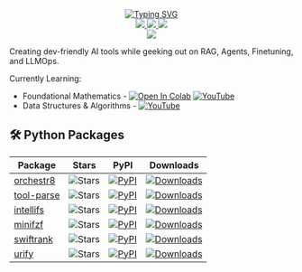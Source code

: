 <div align="center">
<a href="https://github.com/synacktraa">
    <img src="https://readme-typing-svg.demolab.com?&color=F79E1E&font=Georgia&size=18&duration=2000&pause=100&multiline=true&width=500&height=80&lines=Harsh+Verma;LLMOps+%7C+Backend+Developer+%7C+Security+Researcher" alt="Typing SVG" />
</a>
<br/>

<a href="https://www.linkedin.com/in/synacktra/">
    <img src="https://img.shields.io/badge/-Linkedin-black?style=flat-square&logo=linkedin">
</a>
<a href="mailto:synacktra.work@gmail.com">
    <img src="https://img.shields.io/badge/-mail-black?style=flat-square&logo=gmail&logoColor=white">
</a>
<a href="https://pypi.org/user/synacktra/">
    <img src="https://img.shields.io/badge/PyPi-synacktra-black?style=flat-square&logo=pypi&logoColor=white">
</a>

<br/> 

<a href="https://github.com/synacktraa">
    <img src="https://github-stats-alpha.vercel.app/api?username=synacktraa&cc=000000&tc=F79E1E&ic=fff&bc=0000">
</a>
</div>

Creating dev-friendly AI tools while geeking out on RAG, Agents, Finetuning, and LLMOps.

Currently Learning:
 - Foundational Mathematics - [![Open In Colab](https://colab.research.google.com/assets/colab-badge.svg)](https://colab.research.google.com/drive/1-k-pmQV3XwM78Ttn88wfNRSPIreZ-bfM?usp=sharing) [![YouTube](https://img.shields.io/badge/YouTube-FF0000?style=for-the-badge&logo=youtube&logoColor=white)](https://youtu.be/i7vOAcUo5iA)
 - Data Structures & Algorithms - [![YouTube](https://img.shields.io/badge/YouTube-FF0000?style=for-the-badge&logo=youtube&logoColor=white)](https://www.youtube.com/playlist?list=PLKYEe2WisBTFEr6laH5bR2J19j7sl5O8R)

## 🛠️ Python Packages

| Package | Stars | PyPI | Downloads |
|---------|-------|------|-----------|
| [orchestr8](https://github.com/synacktraa/orchestr8) | ![Stars](https://img.shields.io/github/stars/synacktraa/orchestr8?style=flat-square&labelColor=343b41) | [![PyPI](https://img.shields.io/badge/PyPi-3775A9?style=flat-square&logo=pypi&logoColor=white)](https://pypi.org/project/orchestr8) | [![Downloads](https://static.pepy.tech/personalized-badge/orchestr8?period=total&units=international_system&left_color=grey&right_color=blue&left_text=Downloads)](https://pepy.tech/project/orchestr8) |
| [tool-parse](https://github.com/synacktraa/tool-parse) | ![Stars](https://img.shields.io/github/stars/synacktraa/tool-parse?style=flat-square&labelColor=343b41) | [![PyPI](https://img.shields.io/badge/PyPi-3775A9?style=flat-square&logo=pypi&logoColor=white)](https://pypi.org/project/tool-parse) | [![Downloads](https://static.pepy.tech/personalized-badge/tool-parse?period=total&units=international_system&left_color=grey&right_color=blue&left_text=Downloads)](https://pepy.tech/project/tool-parse) |
| [intellifs](https://github.com/synacktraa/intellifs) | ![Stars](https://img.shields.io/github/stars/synacktraa/intellifs?style=flat-square&labelColor=343b41) | [![PyPI](https://img.shields.io/badge/PyPi-3775A9?style=flat-square&logo=pypi&logoColor=white)](https://pypi.org/project/intellifs) | [![Downloads](https://static.pepy.tech/personalized-badge/intellifs?period=total&units=international_system&left_color=grey&right_color=blue&left_text=Downloads)](https://pepy.tech/project/intellifs) |
| [minifzf](https://github.com/synacktraa/minifzf) | ![Stars](https://img.shields.io/github/stars/synacktraa/minifzf?style=flat-square&labelColor=343b41) | [![PyPI](https://img.shields.io/badge/PyPi-3775A9?style=flat-square&logo=pypi&logoColor=white)](https://pypi.org/project/minifzf) | [![Downloads](https://static.pepy.tech/personalized-badge/minifzf?period=total&units=international_system&left_color=grey&right_color=blue&left_text=Downloads)](https://pepy.tech/project/minifzf) |
| [swiftrank](https://github.com/synacktraa/swiftrank) | ![Stars](https://img.shields.io/github/stars/synacktraa/swiftrank?style=flat-square&labelColor=343b41) | [![PyPI](https://img.shields.io/badge/PyPi-3775A9?style=flat-square&logo=pypi&logoColor=white)](https://pypi.org/project/swiftrank) | [![Downloads](https://static.pepy.tech/personalized-badge/swiftrank?period=total&units=international_system&left_color=grey&right_color=blue&left_text=Downloads)](https://pepy.tech/project/swiftrank) |
| [urify](https://github.com/synacktraa/urify) | ![Stars](https://img.shields.io/github/stars/synacktraa/urify?style=flat-square&labelColor=343b41) | [![PyPI](https://img.shields.io/badge/PyPi-3775A9?style=flat-square&logo=pypi&logoColor=white)](https://pypi.org/project/urify) | [![Downloads](https://static.pepy.tech/personalized-badge/urify?period=total&units=international_system&left_color=grey&right_color=blue&left_text=Downloads)](https://pepy.tech/project/urify) |
